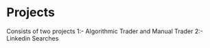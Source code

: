 # Projects
Consists of two projects
1:- Algorithmic Trader and Manual Trader
2:- Linkedin Searches

